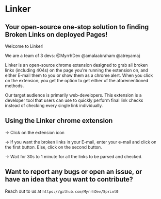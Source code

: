 # Linker
## Your open-source one-stop solution to finding Broken Links on deployed Pages!

Welcome to Linker! 

We are a team of 3 devs:
@MyrrhDev
@amalaabraham
@atreyamaj

Linker is an open-source chrome extension designed to grab all broken links (including 404s) on the page you're running the extension on, and either E-mail them to you or show them as a chrome alert. When you click on the extension, you get the option to get either of the aforementioned methods.

Our target audience is primarily web-developers. This extension is a developer tool that users can use to quickly perform final link checks instead of checking every single link individually.

## Using the Linker chrome extension
-> Click on the extension icon  
  
-> If you want the broken links in your E-mail, enter your e-mail and click on the first button. Else, click on the second button.   
  
-> Wait for 30s to 1 minute for all the links to be parsed and checked.  

## Want to report any bugs or open an issue, or have an idea that you want to contribute?

Reach out to us at `https://github.com/MyrrhDev/Sprint0`